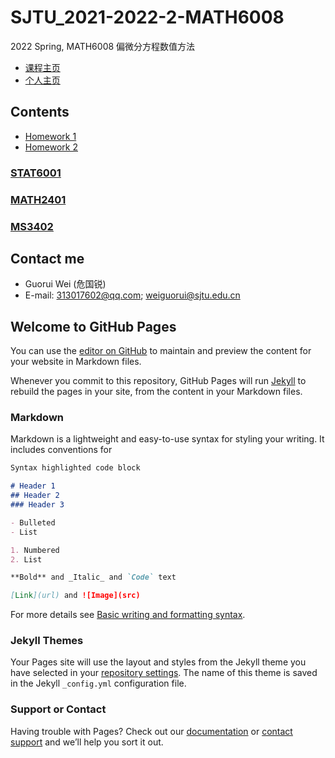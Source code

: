 # SJTU_2021-2022-2-MATH6008

2022 Spring, MATH6008 偏微分方程数值方法

- [课程主页](https://grwei.github.io/SJTU_2021-2022-2-MATH6008/)
- [个人主页](https://grwei.github.io/)

## Contents

- [Homework 1](hw1_危国锐_120034910021.pdf)
- [Homework 2](hw2_危国锐_120034910021.pdf)

### [STAT6001](STAT6001/hw_危国锐_120034910021.md)

### [MATH2401](MATH2401/hw_危国锐_516021910080.md)

### [MS3402](MS3402/hw_危国锐_516021910080.md)

## Contact me

- Guorui Wei (危国锐)
- E-mail: 313017602@qq.com; weiguorui@sjtu.edu.cn

## Welcome to GitHub Pages

You can use the [editor on GitHub](https://github.com/grwei/SJTU_2021-2022-2-MATH6008/edit/main/docs/index.md) to maintain and preview the content for your website in Markdown files.

Whenever you commit to this repository, GitHub Pages will run [Jekyll](https://jekyllrb.com/) to rebuild the pages in your site, from the content in your Markdown files.

### Markdown

Markdown is a lightweight and easy-to-use syntax for styling your writing. It includes conventions for

```markdown
Syntax highlighted code block

# Header 1
## Header 2
### Header 3

- Bulleted
- List

1. Numbered
2. List

**Bold** and _Italic_ and `Code` text

[Link](url) and ![Image](src)
```

For more details see [Basic writing and formatting syntax](https://docs.github.com/en/github/writing-on-github/getting-started-with-writing-and-formatting-on-github/basic-writing-and-formatting-syntax).

### Jekyll Themes

Your Pages site will use the layout and styles from the Jekyll theme you have selected in your [repository settings](https://github.com/grwei/SJTU_2021-2022-2-MATH6008/settings/pages). The name of this theme is saved in the Jekyll `_config.yml` configuration file.

### Support or Contact

Having trouble with Pages? Check out our [documentation](https://docs.github.com/categories/github-pages-basics/) or [contact support](https://support.github.com/contact) and we’ll help you sort it out.
